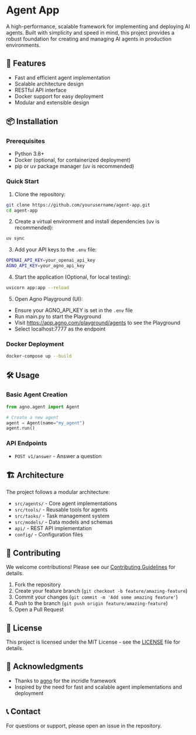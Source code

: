 # Agent App

A high-performance, scalable framework for implementing and deploying AI agents. Built with simplicity and speed in mind, this project provides a robust foundation for creating and managing AI agents in production environments.

## 🚀 Features

- Fast and efficient agent implementation
- Scalable architecture design
- RESTful API interface
- Docker support for easy deployment
- Modular and extensible design

## 📦 Installation

### Prerequisites
- Python 3.8+
- Docker (optional, for containerized deployment)
- pip or uv package manager (uv is recommended)

### Quick Start

1. Clone the repository:
```bash
git clone https://github.com/yourusername/agent-app.git
cd agent-app
```

2. Create a virtual environment and install dependencies (uv is recommended):
```bash
uv sync
```

3. Add your API keys to the `.env` file:
```bash
OPENAI_API_KEY=your_openai_api_key
AGNO_API_KEY=your_agno_api_key
```

4. Start the application (Optional, for local testing):
```bash
uvicorn app:app --reload
```

5. Open Agno Playground (UI):
- Ensure your AGNO_API_KEY is set in the `.env` file
- Run main.py to start the Playground
- Visit https://app.agno.com/playground/agents to see the Playground
- Select localhost:7777 as the endpoint

### Docker Deployment
```bash
docker-compose up --build
```

## 🛠️ Usage

### Basic Agent Creation
```python
from agno.agent import Agent

# Create a new agent
agent = Agent(name="my_agent")
agent.run()
```

### API Endpoints
- `POST v1/answer` - Answer a question

## 🏗️ Architecture

The project follows a modular architecture:
- `src/agents/` - Core agent implementations
- `src/tools/` - Reusable tools for agents
- `src/tasks/` - Task management system
- `src/models/` - Data models and schemas
- `api/` - REST API implementation
- `config/` - Configuration files

## 🤝 Contributing

We welcome contributions! Please see our [Contributing Guidelines](docs/CONTRIBUTING.md) for details.

1. Fork the repository
2. Create your feature branch (`git checkout -b feature/amazing-feature`)
3. Commit your changes (`git commit -m 'Add some amazing feature'`)
4. Push to the branch (`git push origin feature/amazing-feature`)
5. Open a Pull Request

## 📄 License

This project is licensed under the MIT License - see the [LICENSE](LICENSE) file for details.

## 🙏 Acknowledgments

- Thanks to [agno](https://github.com/agno-agi/agno) for the incridle framework
- Inspired by the need for fast and scalable agent implementations and deployment

## 📞 Contact

For questions or support, please open an issue in the repository.
